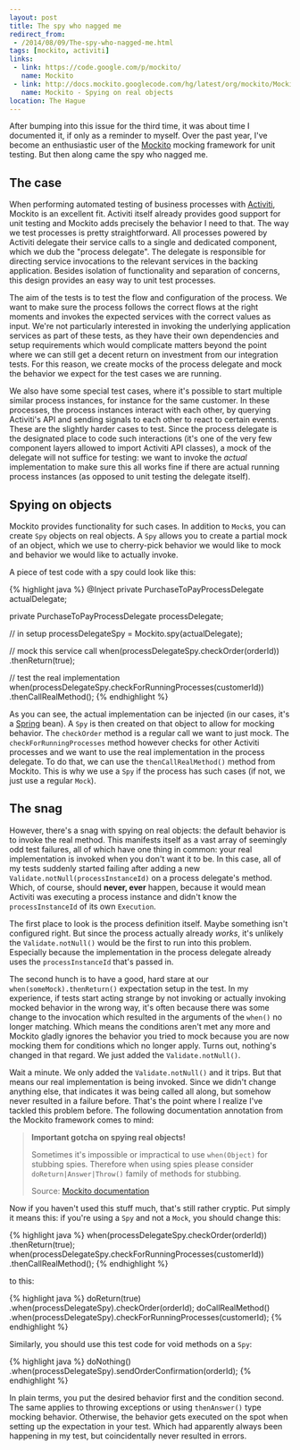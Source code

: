 ```yaml
---
layout: post
title: The spy who nagged me
redirect_from:
 - /2014/08/09/The-spy-who-nagged-me.html
tags: [mockito, activiti]
links: 
 - link: https://code.google.com/p/mockito/
   name: Mockito
 - link: http://docs.mockito.googlecode.com/hg/latest/org/mockito/Mockito.html#13
   name: Mockito - Spying on real objects
location: The Hague
---
```

After bumping into this issue for the third time, it was about time I documented it, if only as a reminder to myself. Over the past year, I've become an enthusiastic user of the [Mockito](https://code.google.com/p/mockito/ "Visit the Mockito project") mocking framework for unit testing. But then along came the spy who nagged me.

## The case
When performing automated testing of business processes with [Activiti](http://activiti.org/ "Activiti website"), Mockito is an excellent fit. Activiti itself already provides good support for unit testing and Mockito adds precisely the behavior I need to that. The way we test processes is pretty straightforward. All processes powered by Activiti delegate their service calls to a single and dedicated component, which we dub the "process delegate". The delegate is responsible for directing service invocations to the relevant services in the backing application. Besides isolation of functionality and separation of concerns, this design provides an easy way to unit test processes.

The aim of the tests is to test the flow and configuration of the process. We want to make sure the process follows the correct flows at the right moments and invokes the expected services with the correct values as input. We're not particularly interested in invoking the underlying application services as part of these tests, as they have their own dependencies and setup requirements which would complicate matters beyond the point where we can still get a decent return on investment from our integration tests. For this reason, we create mocks of the process delegate and mock the behavior we expect for the test cases we are running.

We also have some special test cases, where it's possible to start multiple similar process instances, for instance for the same customer. In these processes, the process instances interact with each other, by querying Activiti's API and sending signals to each other to react to certain events. These are the slightly harder cases to test. Since the process delegate is the designated place to code such interactions (it's one of the very few component layers allowed to import Activiti API classes), a mock of the delegate will not suffice for testing: we want to invoke the *actual* implementation to make sure this all works fine if there are actual running process instances (as opposed to unit testing the delegate itself).

## Spying on objects
Mockito provides functionality for such cases. In addition to <code>Mock</code>s, you can create <code>Spy</code> objects on real objects. A <code>Spy</code> allows you to create a partial mock of an object, which we use to cherry-pick behavior we would like to mock and behavior we would like to actually invoke.

A piece of test code with a spy could look like this:

{% highlight java %}
@Inject
private PurchaseToPayProcessDelegate actualDelegate;

private PurchaseToPayProcessDelegate processDelegate;

// in setup
processDelegateSpy = Mockito.spy(actualDelegate);

// mock this service call
when(processDelegateSpy.checkOrder(orderId))
  .thenReturn(true);

// test the real implementation
when(processDelegateSpy.checkForRunningProcesses(customerId))
  .thenCallRealMethod();
{% endhighlight %}

As you can see, the actual implementation can be injected (in our cases, it's a [Spring](http://spring.io) bean). A <code>Spy</code> is then created on that object to allow for mocking behavior. The <code>checkOrder</code> method is a regular call we want to just mock. The <code>checkForRunningProcesses</code> method however checks for other Activiti processes and we want to use the real implementation in the process delegate. To do that, we can use the <code>thenCallRealMethod()</code> method from Mockito. This is why we use a <code>Spy</code> if the process has such cases (if not, we just use a regular <code>Mock</code>).

## The snag

However, there's a snag with spying on real objects: the default behavior is to invoke the real method. This manifests itself as a vast array of seemingly odd test failures, all of which have one thing in common: your real implementation is invoked when you don't want it to be. In this case, all of my tests suddenly started failing after adding a new <code>Validate.notNull(processInstanceId)</code> on a process delegate's method. Which, of course, should **never, ever** happen, because it would mean Activiti was executing a process instance and didn't know the <code>processInstanceId</code> of its own <code>Execution</code>.

The first place to look is the process definition itself. Maybe something isn't configured right. But since the process actually already *works*, it's unlikely the <code>Validate.notNull()</code> would be the first to run into this problem. Especially because the implementation in the process delegate already uses the <code>processInstanceId</code> that's passed in.

The second hunch is to have a good, hard stare at our <code>when(someMock).thenReturn()</code> expectation setup in the test. In my experience, if tests start acting strange by not invoking or actually invoking mocked behavior in the wrong way, it's often because there was some change to the invocation which resulted in the arguments of the <code>when()</code> no longer matching. Which means the conditions aren't met any more and Mockito gladly ignores the behavior you tried to mock because you are now mocking them for conditions which no longer apply. Turns out, nothing's changed in that regard. We just added the <code>Validate.notNull()</code>.

Wait a minute. We only added the <code>Validate.notNull()</code> and it trips. But that means our real implementation is being invoked. Since we didn't change anything else, that indicates it was being called all along, but somehow never resulted in a failure before. That's the point where I realize I've tackled this problem before. The following documentation annotation from the Mockito framework comes to mind:

> **Important gotcha on spying real objects!**
>
> Sometimes it's impossible or impractical to use <code>when(Object)</code> for stubbing spies. Therefore when using spies please consider <code>doReturn|Answer|Throw()</code> family of methods for stubbing. 
> 
> Source: [Mockito documentation](http://docs.mockito.googlecode.com/hg/latest/org/mockito/Spy.html)

Now if you haven't used this stuff much, that's still rather cryptic. Put simply it means this: if you're using a <code>Spy</code> and not a <code>Mock</code>, you should change this:

{% highlight java %}
when(processDelegateSpy.checkOrder(orderId))
  .thenReturn(true);
when(processDelegateSpy.checkForRunningProcesses(customerId))
  .thenCallRealMethod();
{% endhighlight %}

to this:

{% highlight java %}
doReturn(true)
  .when(processDelegateSpy).checkOrder(orderId);
doCallRealMethod()
  .when(processDelegateSpy).checkForRunningProcesses(customerId);
{% endhighlight %}

Similarly, you should use this test code for void methods on a <code>Spy</code>:

{% highlight java %}
doNothing()
  .when(processDelegateSpy).sendOrderConfirmation(orderId);
{% endhighlight %}

In plain terms, you put the desired behavior first and the condition second. The same applies to throwing exceptions or using <code>thenAnswer()</code> type mocking behavior. Otherwise, the behavior gets executed on the spot when setting up the expectation in your test. Which had apparently always been happening in my test, but coincidentally never resulted in errors.






